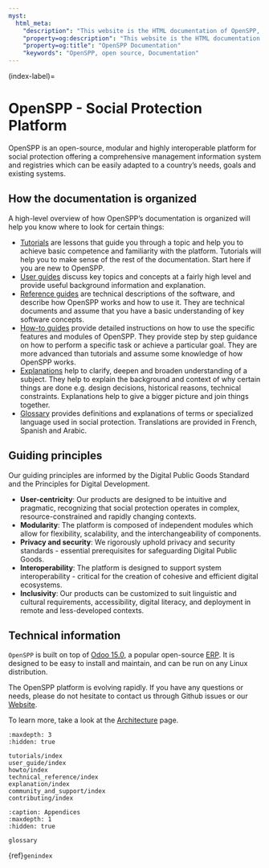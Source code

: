 ```yaml
---
myst:
  html_meta:
    "description": "This website is the HTML documentation of OpenSPP, an open source social protection platform."
    "property=og:description": "This website is the HTML documentation of OpenSPP, an open source social protection platform."
    "property=og:title": "OpenSPP Documentation"
    "keywords": "OpenSPP, open source, Documentation"
---
```


(index-label)=

# OpenSPP - Social Protection Platform

OpenSPP is an open-source, modular and highly interoperable platform for social protection offering a comprehensive management information system and registries which can be easily adapted to a country’s needs, goals and existing systems.

## How the documentation is organized

A high-level overview of how OpenSPP’s documentation is organized will help you know where to look for certain things:

- [Tutorials](tutorials/index) are lessons that guide you through a topic and help you to achieve basic competence and familiarity with the platform. Tutorials will help you to make sense of the rest of the documentation. Start here if you are new to OpenSPP.
- [User guides](user_guide/index) discuss key topics and concepts at a fairly high level and provide useful background information and explanation.
- [Reference guides](technical_reference/index) are technical descriptions of the software, and describe how OpenSPP works and how to use it. They are technical documents and assume that you have a basic understanding of key software concepts.
- [How-to guides](howto/index) provide detailed instructions on how to use the specific features and modules of OpenSPP. They provide step by step guidance on how to perform a specific task or achieve a particular goal. They are more advanced than tutorials and assume some knowledge of how OpenSPP works.
- [Explanations](explanation/index) help to clarify, deepen and broaden understanding of a subject. They help to explain the background and context of why certain things are done e.g. design decisions, historical reasons, technical constraints. Explanations help to give a bigger picture and join things together.
- [Glossary](glossary/index) provides definitions and explanations of terms or specialized language used in social protection. Translations are provided in French, Spanish and Arabic.

## Guiding principles

Our guiding principles are informed by the Digital Public Goods Standard and the Principles for Digital Development.

- **User-centricity**: Our products are designed to be intuitive and pragmatic, recognizing that social protection operates in complex, resource-constrained and rapidly changing contexts.
- **Modularity**: The platform is composed of independent modules which allow for flexibility, scalability, and the interchangeability of components.
- **Privacy and security**: We rigorously uphold privacy and security standards - essential prerequisites for safeguarding Digital Public Goods.
- **Interoperability**: The platform is designed to support system interoperability - critical for the creation of cohesive and efficient digital ecosystems.
- **Inclusivity**: Our products can be customized to suit linguistic and cultural requirements, accessibility, digital literacy, and deployment in remote and less-developed contexts.

## Technical information

`OpenSPP` is built on top of [Odoo 15.0](https://odoo.com/documentation/15.0/), a popular open-source [ERP](https://en.wikipedia.org/wiki/Enterprise_resource_planning). It is designed to be easy to install and maintain, and can be run on any Linux distribution.

The OpenSPP platform is evolving rapidly. If you have any questions or needs, please do not hesitate to contact us through Github issues or our [Website](https://openspp.org/).

To learn more, take a look at the [Architecture](technical_reference/architecture) page.

```{toctree}
:maxdepth: 3
:hidden: true

tutorials/index
user_guide/index
howto/index
technical_reference/index
explanation/index
community_and_support/index
contributing/index
```

```{toctree}
:caption: Appendices
:maxdepth: 1
:hidden: true

glossary
```

{ref}`genindex`
